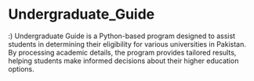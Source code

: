 # Undergraduate_Guide
:)
Undergraduate Guide is a Python-based program designed to assist students in determining their eligibility for various universities in Pakistan. By processing academic details, the program provides tailored results, helping students make informed decisions about their higher education options.
